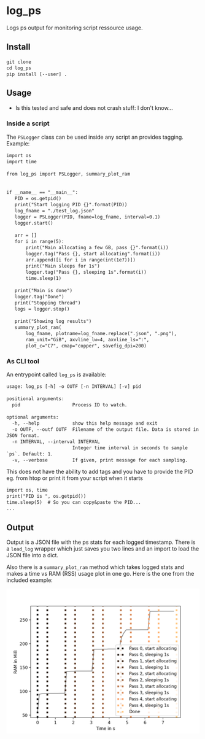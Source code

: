 # log_ps

Logs ps output for monitoring script ressource usage.

## Install

```
git clone 
cd log_ps
pip install [--user] .
```

## Usage

- Is this tested and safe and does not crash stuff: I don't know...

### Inside a script

The `PSLogger` class can be used inside any script an provides tagging.
Example:

 ```
import os
import time

from log_ps import PSLogger, summary_plot_ram


if __name__ == "__main__":
    PID = os.getpid()
    print("Start logging PID {}".format(PID))
    log_fname = "./test_log.json"
    logger = PSLogger(PID, fname=log_fname, interval=0.1)
    logger.start()

    arr = []
    for i in range(5):
        print("Main allocating a few GB, pass {}".format(i))
        logger.tag("Pass {}, start allocating".format(i))
        arr.append([i for i in range(int(1e7))])
        print("Main sleeps for 1s")
        logger.tag("Pass {}, sleeping 1s".format(i))
        time.sleep(1)

    print("Main is done")
    logger.tag("Done")
    print("Stopping thread")
    logs = logger.stop()

    print("Showing log results")
    summary_plot_ram(
        log_fname, plotname=log_fname.replace(".json", ".png"),
        ram_unit="GiB", axvline_lw=4, axvline_ls=":",
        plot_c="C7", cmap="copper", savefig_dpi=200)
```

### As CLI tool

An entrypoint called `log_ps` is available:

```
usage: log_ps [-h] -o OUTF [-n INTERVAL] [-v] pid

positional arguments:
  pid                   Process ID to watch.

optional arguments:
  -h, --help            show this help message and exit
  -o OUTF, --outf OUTF  Filename of the output file. Data is stored in JSON format.
  -n INTERVAL, --interval INTERVAL
                        Integer time interval in seconds to sample `ps`. Default: 1.
  -v, --verbose         If given, print message for each sampling.
```

This does not have the ability to add tags and you have to provide the PID eg. from htop or print it from your script when it starts

```
import os, time
print("PID is ", os.getpid())
time.sleep(5)  # So you can copy&paste the PID...
...
```

## Output

Output is a JSON file with the ps stats for each logged timestamp.
There is a `load_log` wrapper which just saves you two lines and an import to load the JSON file into a dict.

Also there is a `summary_plot_ram` method which takes logged stats and makes a time vs RAM (RSS) usage plot in one go.
Here is the one from the included example:

![Example](./test_log.png)
